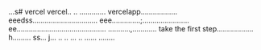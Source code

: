 ...s# vercel
vercel..
..
.............
vercelapp..................
eeedss................................
eee..............;.......................
 ee............................................
...........,............
 take the first step..................
h.........
ss...
j...
..
..
...
..
......
........

